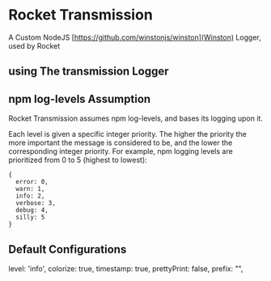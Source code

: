 # Rocket Transmission

A Custom NodeJS [https://github.com/winstonjs/winston](Winston) Logger, used by Rocket


## using The transmission Logger

## npm log-levels Assumption

Rocket Transmission assumes npm log-levels, and bases its logging upon it.

Each level is given a specific integer priority. The higher the priority the more important the message is considered to be, and the lower the corresponding integer priority. For example, npm logging levels are prioritized from 0 to 5 (highest to lowest):

```
{
  error: 0,
  warn: 1,
  info: 2,
  verbose: 3,
  debug: 4,
  silly: 5
}
```


## Default Configurations

level: 'info',
colorize: true,
timestamp: true,
prettyPrint: false,
prefix: "",
